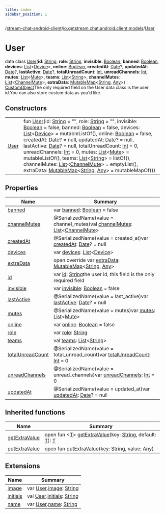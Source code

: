 ```yaml
---
title: index
sidebar_position: 1
---
```

/[stream-chat-android-client](../../index.md)/[io.getstream.chat.android.client.models](../index.md)/[User](index.md)  
  
  
  
# User  
data class [User](index.md)(**id**: [String](https://kotlinlang.org/api/latest/jvm/stdlib/kotlin/-string/index.html), **role**: [String](https://kotlinlang.org/api/latest/jvm/stdlib/kotlin/-string/index.html), **invisible**: [Boolean](https://kotlinlang.org/api/latest/jvm/stdlib/kotlin/-boolean/index.html), **banned**: [Boolean](https://kotlinlang.org/api/latest/jvm/stdlib/kotlin/-boolean/index.html), **devices**: [List](https://kotlinlang.org/api/latest/jvm/stdlib/kotlin.collections/-list/index.html)&lt;[Device](../Device/index.md)&gt;, **online**: [Boolean](https://kotlinlang.org/api/latest/jvm/stdlib/kotlin/-boolean/index.html), **createdAt**: [Date](https://developer.android.com/reference/kotlin/java/util/Date.html)?, **updatedAt**: [Date](https://developer.android.com/reference/kotlin/java/util/Date.html)?, **lastActive**: [Date](https://developer.android.com/reference/kotlin/java/util/Date.html)?, **totalUnreadCount**: [Int](https://kotlinlang.org/api/latest/jvm/stdlib/kotlin/-int/index.html), **unreadChannels**: [Int](https://kotlinlang.org/api/latest/jvm/stdlib/kotlin/-int/index.html), **mutes**: [List](https://kotlinlang.org/api/latest/jvm/stdlib/kotlin.collections/-list/index.html)&lt;[Mute](../Mute/index.md)&gt;, **teams**: [List](https://kotlinlang.org/api/latest/jvm/stdlib/kotlin.collections/-list/index.html)&lt;[String](https://kotlinlang.org/api/latest/jvm/stdlib/kotlin/-string/index.html)&gt;, **channelMutes**: [List](https://kotlinlang.org/api/latest/jvm/stdlib/kotlin.collections/-list/index.html)&lt;[ChannelMute](../ChannelMute/index.md)&gt;, **extraData**: [MutableMap](https://kotlinlang.org/api/latest/jvm/stdlib/kotlin.collections/-mutable-map/index.html)&lt;[String](https://kotlinlang.org/api/latest/jvm/stdlib/kotlin/-string/index.html), [Any](https://kotlinlang.org/api/latest/jvm/stdlib/kotlin/-any/index.html)&gt;) : [CustomObject](../CustomObject/index.md)The only required field on the User data class is the user id.You can also store custom data as you'd like.  
  
## Constructors  
  
| | |
|---|---|
| <a name="io.getstream.chat.android.client.models/User/User/#kotlin.String#kotlin.String#kotlin.Boolean#kotlin.Boolean#kotlin.collections.List[io.getstream.chat.android.client.models.Device]#kotlin.Boolean#java.util.Date?#java.util.Date?#java.util.Date?#kotlin.Int#kotlin.Int#kotlin.collections.List[io.getstream.chat.android.client.models.Mute]#kotlin.collections.List[kotlin.String]#kotlin.collections.List[io.getstream.chat.android.client.models.ChannelMute]#kotlin.collections.MutableMap[kotlin.String,kotlin.Any]/PointingToDeclaration/"></a>[User](User.md)| <a name="io.getstream.chat.android.client.models/User/User/#kotlin.String#kotlin.String#kotlin.Boolean#kotlin.Boolean#kotlin.collections.List[io.getstream.chat.android.client.models.Device]#kotlin.Boolean#java.util.Date?#java.util.Date?#java.util.Date?#kotlin.Int#kotlin.Int#kotlin.collections.List[io.getstream.chat.android.client.models.Mute]#kotlin.collections.List[kotlin.String]#kotlin.collections.List[io.getstream.chat.android.client.models.ChannelMute]#kotlin.collections.MutableMap[kotlin.String,kotlin.Any]/PointingToDeclaration/"></a>fun [User](User.md)(id: [String](https://kotlinlang.org/api/latest/jvm/stdlib/kotlin/-string/index.html) = "", role: [String](https://kotlinlang.org/api/latest/jvm/stdlib/kotlin/-string/index.html) = "", invisible: [Boolean](https://kotlinlang.org/api/latest/jvm/stdlib/kotlin/-boolean/index.html) = false, banned: [Boolean](https://kotlinlang.org/api/latest/jvm/stdlib/kotlin/-boolean/index.html) = false, devices: [List](https://kotlinlang.org/api/latest/jvm/stdlib/kotlin.collections/-list/index.html)&lt;[Device](../Device/index.md)&gt; = mutableListOf(), online: [Boolean](https://kotlinlang.org/api/latest/jvm/stdlib/kotlin/-boolean/index.html) = false, createdAt: [Date](https://developer.android.com/reference/kotlin/java/util/Date.html)? = null, updatedAt: [Date](https://developer.android.com/reference/kotlin/java/util/Date.html)? = null, lastActive: [Date](https://developer.android.com/reference/kotlin/java/util/Date.html)? = null, totalUnreadCount: [Int](https://kotlinlang.org/api/latest/jvm/stdlib/kotlin/-int/index.html) = 0, unreadChannels: [Int](https://kotlinlang.org/api/latest/jvm/stdlib/kotlin/-int/index.html) = 0, mutes: [List](https://kotlinlang.org/api/latest/jvm/stdlib/kotlin.collections/-list/index.html)&lt;[Mute](../Mute/index.md)&gt; = mutableListOf(), teams: [List](https://kotlinlang.org/api/latest/jvm/stdlib/kotlin.collections/-list/index.html)&lt;[String](https://kotlinlang.org/api/latest/jvm/stdlib/kotlin/-string/index.html)&gt; = listOf(), channelMutes: [List](https://kotlinlang.org/api/latest/jvm/stdlib/kotlin.collections/-list/index.html)&lt;[ChannelMute](../ChannelMute/index.md)&gt; = emptyList(), extraData: [MutableMap](https://kotlinlang.org/api/latest/jvm/stdlib/kotlin.collections/-mutable-map/index.html)&lt;[String](https://kotlinlang.org/api/latest/jvm/stdlib/kotlin/-string/index.html), [Any](https://kotlinlang.org/api/latest/jvm/stdlib/kotlin/-any/index.html)&gt; = mutableMapOf())|
  
  
## Properties  
  
|  Name |  Summary | 
|---|---|
| <a name="io.getstream.chat.android.client.models/User/banned/#/PointingToDeclaration/"></a>[banned](banned.md)| <a name="io.getstream.chat.android.client.models/User/banned/#/PointingToDeclaration/"></a>var [banned](banned.md): [Boolean](https://kotlinlang.org/api/latest/jvm/stdlib/kotlin/-boolean/index.html) = false|
| <a name="io.getstream.chat.android.client.models/User/channelMutes/#/PointingToDeclaration/"></a>[channelMutes](channelMutes.md)| <a name="io.getstream.chat.android.client.models/User/channelMutes/#/PointingToDeclaration/"></a>@SerializedName(value = channel_mutes)val [channelMutes](channelMutes.md): [List](https://kotlinlang.org/api/latest/jvm/stdlib/kotlin.collections/-list/index.html)&lt;[ChannelMute](../ChannelMute/index.md)&gt;|
| <a name="io.getstream.chat.android.client.models/User/createdAt/#/PointingToDeclaration/"></a>[createdAt](createdAt.md)| <a name="io.getstream.chat.android.client.models/User/createdAt/#/PointingToDeclaration/"></a>@SerializedName(value = created_at)var [createdAt](createdAt.md): [Date](https://developer.android.com/reference/kotlin/java/util/Date.html)? = null|
| <a name="io.getstream.chat.android.client.models/User/devices/#/PointingToDeclaration/"></a>[devices](devices.md)| <a name="io.getstream.chat.android.client.models/User/devices/#/PointingToDeclaration/"></a>var [devices](devices.md): [List](https://kotlinlang.org/api/latest/jvm/stdlib/kotlin.collections/-list/index.html)&lt;[Device](../Device/index.md)&gt;|
| <a name="io.getstream.chat.android.client.models/User/extraData/#/PointingToDeclaration/"></a>[extraData](extraData.md)| <a name="io.getstream.chat.android.client.models/User/extraData/#/PointingToDeclaration/"></a>open override var [extraData](extraData.md): [MutableMap](https://kotlinlang.org/api/latest/jvm/stdlib/kotlin.collections/-mutable-map/index.html)&lt;[String](https://kotlinlang.org/api/latest/jvm/stdlib/kotlin/-string/index.html), [Any](https://kotlinlang.org/api/latest/jvm/stdlib/kotlin/-any/index.html)&gt;|
| <a name="io.getstream.chat.android.client.models/User/id/#/PointingToDeclaration/"></a>[id](id.md)| <a name="io.getstream.chat.android.client.models/User/id/#/PointingToDeclaration/"></a>var [id](id.md): [String](https://kotlinlang.org/api/latest/jvm/stdlib/kotlin/-string/index.html)the user id, this field is the only required field|
| <a name="io.getstream.chat.android.client.models/User/invisible/#/PointingToDeclaration/"></a>[invisible](invisible.md)| <a name="io.getstream.chat.android.client.models/User/invisible/#/PointingToDeclaration/"></a>var [invisible](invisible.md): [Boolean](https://kotlinlang.org/api/latest/jvm/stdlib/kotlin/-boolean/index.html) = false|
| <a name="io.getstream.chat.android.client.models/User/lastActive/#/PointingToDeclaration/"></a>[lastActive](lastActive.md)| <a name="io.getstream.chat.android.client.models/User/lastActive/#/PointingToDeclaration/"></a>@SerializedName(value = last_active)var [lastActive](lastActive.md): [Date](https://developer.android.com/reference/kotlin/java/util/Date.html)? = null|
| <a name="io.getstream.chat.android.client.models/User/mutes/#/PointingToDeclaration/"></a>[mutes](mutes.md)| <a name="io.getstream.chat.android.client.models/User/mutes/#/PointingToDeclaration/"></a>@SerializedName(value = mutes)var [mutes](mutes.md): [List](https://kotlinlang.org/api/latest/jvm/stdlib/kotlin.collections/-list/index.html)&lt;[Mute](../Mute/index.md)&gt;|
| <a name="io.getstream.chat.android.client.models/User/online/#/PointingToDeclaration/"></a>[online](online.md)| <a name="io.getstream.chat.android.client.models/User/online/#/PointingToDeclaration/"></a>var [online](online.md): [Boolean](https://kotlinlang.org/api/latest/jvm/stdlib/kotlin/-boolean/index.html) = false|
| <a name="io.getstream.chat.android.client.models/User/role/#/PointingToDeclaration/"></a>[role](role.md)| <a name="io.getstream.chat.android.client.models/User/role/#/PointingToDeclaration/"></a>var [role](role.md): [String](https://kotlinlang.org/api/latest/jvm/stdlib/kotlin/-string/index.html)|
| <a name="io.getstream.chat.android.client.models/User/teams/#/PointingToDeclaration/"></a>[teams](teams.md)| <a name="io.getstream.chat.android.client.models/User/teams/#/PointingToDeclaration/"></a>val [teams](teams.md): [List](https://kotlinlang.org/api/latest/jvm/stdlib/kotlin.collections/-list/index.html)&lt;[String](https://kotlinlang.org/api/latest/jvm/stdlib/kotlin/-string/index.html)&gt;|
| <a name="io.getstream.chat.android.client.models/User/totalUnreadCount/#/PointingToDeclaration/"></a>[totalUnreadCount](totalUnreadCount.md)| <a name="io.getstream.chat.android.client.models/User/totalUnreadCount/#/PointingToDeclaration/"></a>@SerializedName(value = total_unread_count)var [totalUnreadCount](totalUnreadCount.md): [Int](https://kotlinlang.org/api/latest/jvm/stdlib/kotlin/-int/index.html) = 0|
| <a name="io.getstream.chat.android.client.models/User/unreadChannels/#/PointingToDeclaration/"></a>[unreadChannels](unreadChannels.md)| <a name="io.getstream.chat.android.client.models/User/unreadChannels/#/PointingToDeclaration/"></a>@SerializedName(value = unread_channels)var [unreadChannels](unreadChannels.md): [Int](https://kotlinlang.org/api/latest/jvm/stdlib/kotlin/-int/index.html) = 0|
| <a name="io.getstream.chat.android.client.models/User/updatedAt/#/PointingToDeclaration/"></a>[updatedAt](updatedAt.md)| <a name="io.getstream.chat.android.client.models/User/updatedAt/#/PointingToDeclaration/"></a>@SerializedName(value = updated_at)var [updatedAt](updatedAt.md): [Date](https://developer.android.com/reference/kotlin/java/util/Date.html)? = null|
  
  
## Inherited functions  
  
|  Name |  Summary | 
|---|---|
| <a name="io.getstream.chat.android.client.models/CustomObject/getExtraValue/#kotlin.String#TypeParam(bounds=[kotlin.Any?])/PointingToDeclaration/"></a>[getExtraValue](../CustomObject/getExtraValue.md)| <a name="io.getstream.chat.android.client.models/CustomObject/getExtraValue/#kotlin.String#TypeParam(bounds=[kotlin.Any?])/PointingToDeclaration/"></a>open fun &lt;[T](../CustomObject/getExtraValue.md)&gt; [getExtraValue](../CustomObject/getExtraValue.md)(key: [String](https://kotlinlang.org/api/latest/jvm/stdlib/kotlin/-string/index.html), default: [T](../CustomObject/getExtraValue.md)): [T](../CustomObject/getExtraValue.md)|
| <a name="io.getstream.chat.android.client.models/CustomObject/putExtraValue/#kotlin.String#kotlin.Any/PointingToDeclaration/"></a>[putExtraValue](../CustomObject/putExtraValue.md)| <a name="io.getstream.chat.android.client.models/CustomObject/putExtraValue/#kotlin.String#kotlin.Any/PointingToDeclaration/"></a>open fun [putExtraValue](../CustomObject/putExtraValue.md)(key: [String](https://kotlinlang.org/api/latest/jvm/stdlib/kotlin/-string/index.html), value: [Any](https://kotlinlang.org/api/latest/jvm/stdlib/kotlin/-any/index.html))|
  
  
## Extensions  
  
|  Name |  Summary | 
|---|---|
| <a name="io.getstream.chat.android.client.models//image/io.getstream.chat.android.client.models.User#/PointingToDeclaration/"></a>[image](../image.md)| <a name="io.getstream.chat.android.client.models//image/io.getstream.chat.android.client.models.User#/PointingToDeclaration/"></a>var [User](index.md).[image](../image.md): [String](https://kotlinlang.org/api/latest/jvm/stdlib/kotlin/-string/index.html)|
| <a name="io.getstream.chat.android.client.models//initials/io.getstream.chat.android.client.models.User#/PointingToDeclaration/"></a>[initials](../initials.md)| <a name="io.getstream.chat.android.client.models//initials/io.getstream.chat.android.client.models.User#/PointingToDeclaration/"></a>val [User](index.md).[initials](../initials.md): [String](https://kotlinlang.org/api/latest/jvm/stdlib/kotlin/-string/index.html)|
| <a name="io.getstream.chat.android.client.models//name/io.getstream.chat.android.client.models.User#/PointingToDeclaration/"></a>[name](../name.md)| <a name="io.getstream.chat.android.client.models//name/io.getstream.chat.android.client.models.User#/PointingToDeclaration/"></a>var [User](index.md).[name](../name.md): [String](https://kotlinlang.org/api/latest/jvm/stdlib/kotlin/-string/index.html)|

